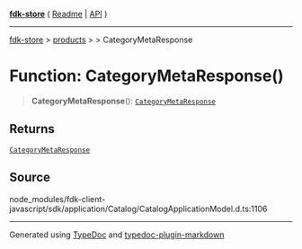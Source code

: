 [**fdk-store**](../../../README.md) ( [Readme](../../../README.md) \| [API](../../../API.md) )

---

[fdk-store](../../../API.md) > [products](../../README.md) > [<internal>](../README.md) > CategoryMetaResponse

# Function: CategoryMetaResponse()

> **CategoryMetaResponse**(): [`CategoryMetaResponse`](../type-aliases/type-alias.CategoryMetaResponse.md)

## Returns

[`CategoryMetaResponse`](../type-aliases/type-alias.CategoryMetaResponse.md)

## Source

node_modules/fdk-client-javascript/sdk/application/Catalog/CatalogApplicationModel.d.ts:1106

---

Generated using [TypeDoc](https://typedoc.org/) and [typedoc-plugin-markdown](https://www.npmjs.com/package/typedoc-plugin-markdown)
